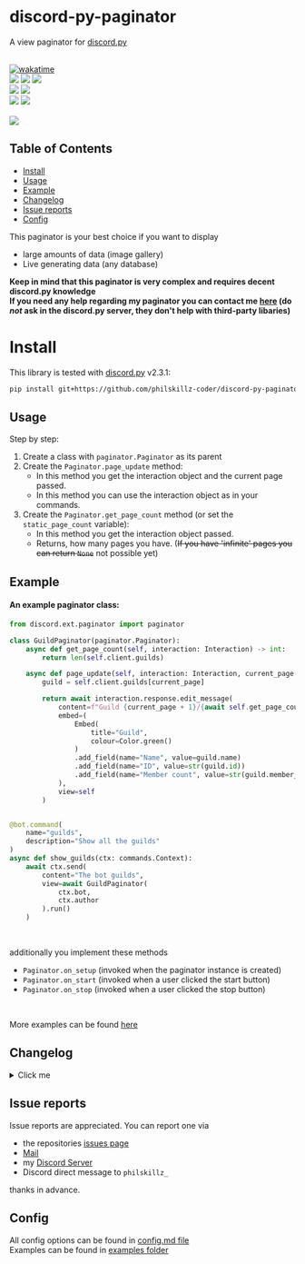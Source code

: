 # discord-py-paginator
A view paginator for [discord.py](https://github.com/Rapptz/discord.py)</br></br>
<p style="text-align: center">

   [![wakatime](https://wakatime.com/badge/user/2480a8c6-ad22-414e-8414-755209ac465a/project/7d9961f6-dd80-4c4a-b88a-ebb69ef6183f.svg)](https://wakatime.com/badge/user/2480a8c6-ad22-414e-8414-755209ac465a/project/7d9961f6-dd80-4c4a-b88a-ebb69ef6183f) <br>
   <img src="https://img.shields.io/github/languages/top/philskillz-coder/discord-py-paginator">
   <img src="https://img.shields.io/github/stars/philskillz-coder/discord-py-paginator">
   <img src="https://img.shields.io/github/forks/philskillz-coder/discord-py-paginator">
   <br>
   <img src="https://img.shields.io/github/last-commit/philskillz-coder/discord-py-paginator">
   <img src="https://img.shields.io/github/license/philskillz-coder/discord-py-paginator">
   <br>
   <img src="https://img.shields.io/github/issues/philskillz-coder/discord-py-paginator">
   <img src="https://img.shields.io/github/issues-closed/philskillz-coder/discord-py-paginator">
   <br>
   <br>
   <img src="https://repobeats.axiom.co/api/embed/14e0edd1541b4f98e45020228ee1ba2a9d3b5311.svg">
</p>

## Table of Contents
- [Install](#install)
- [Usage](#usage)
- [Example](#example)
- [Changelog](#changelog)
- [Issue reports](#issue-reports)
- [Config](#config)

This paginator is your best choice  if you want to display</br>
- large amounts of data (image gallery)
- Live generating data (any database)

**Keep in mind that this paginator is very complex and requires decent discord.py knowledge**</br>
**If you need any help regarding my paginator you can contact me [here](https://discord/APGDCfZbpW) (do _not_ ask in the discord.py server, they don't help with third-party libaries)**

# Install
This library is tested with [discord.py](https://github.com/Rapptz/discord.py) v2.3.1:

```sh
pip install git+https://github.com/philskillz-coder/discord-py-paginator
```

## Usage
Step by step:<br/>
1. Create a class with ``paginator.Paginator`` as its parent
2. Create the ``Paginator.page_update`` method:</br>
   - In this method you get the interaction object and the current page passed.
   - In this method you can use the interaction object as in your commands.
3. Create the ``Paginator.get_page_count`` method (or set the ``static_page_count`` variable):</br>
   - In this method you get the interaction object passed.
   - Returns, how many pages you have. (~~If you have 'infinite' pages you can return ``None``~~ not possible yet)


## Example
#### An example paginator class:
`````python
from discord.ext.paginator import paginator

class GuildPaginator(paginator.Paginator):
    async def get_page_count(self, interaction: Interaction) -> int:
        return len(self.client.guilds)

    async def page_update(self, interaction: Interaction, current_page: int):
        guild = self.client.guilds[current_page]

        return await interaction.response.edit_message(
            content=f"Guild {current_page + 1}/{await self.get_page_count(interaction)}",
            embed=(
                Embed(
                    title="Guild",
                    colour=Color.green()
                )
                .add_field(name="Name", value=guild.name)
                .add_field(name="ID", value=str(guild.id))
                .add_field(name="Member count", value=str(guild.member_count), inline=False)
            ),
            view=self
        )


@bot.command(
    name="guilds",
    description="Show all the guilds"
)
async def show_guilds(ctx: commands.Context):
    await ctx.send(
        content="The bot guilds",
        view=await GuildPaginator(
            ctx.bot,
            ctx.author
        ).run()
    )
`````
<br>

additionally you implement these methods
- ``Paginator.on_setup`` (invoked when the paginator instance is created)
- ``Paginator.on_start`` (invoked when a user clicked the start button)
- ``Paginator.on_stop`` (invoked when a user clicked the stop button)

<br>

More examples can be found [here](https://github.com/philskillz-coder/discord-py-paginator/tree/main/examples)

## Changelog
<details>
  <summary>Click me</summary>
  
   ````
   # v2.1.0 -> v2.1.1:
   - Added feature for custom buttons
   
   # v2.0.6 -> v2.1.0:
   - Added feature for search button
   - Rewrite of the paginator class
   - Added more examples
   ````
</details>

## Issue reports
Issue reports are appreciated.
You can report one via
- the repositories [issues page](https://github.com/philskillz-coder/discord-py-paginator/issues)
- [Mail](mailto:github@theskz.dev?subject=Issue%20report%20for%20discord-py-paginator&body=Repository%20link%3A%0D%0Ahttps%3A%2F%2Fgithub.com%2Fphilskillz-coder%2Fdiscord-py-paginator)
- my [Discord Server](https://discord.gg/QjntPW9fHc)
- Discord direct message to `philskillz_`

thanks in advance.

## Config
All config options can be found in [config.md file](config.md)<br>
Examples can be found in [examples folder](examples)
